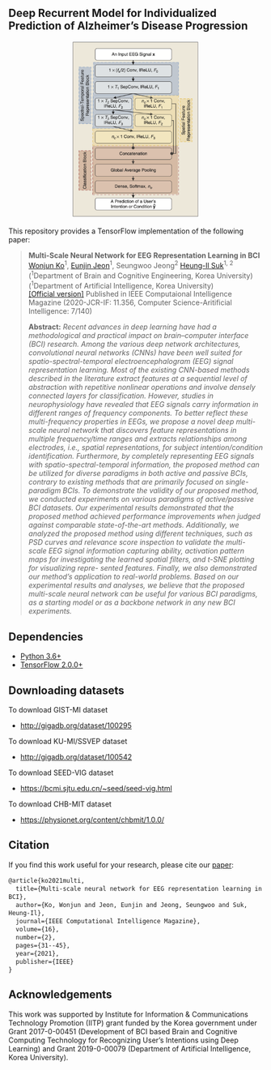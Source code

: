 ## Deep Recurrent Model for Individualized Prediction of Alzheimer’s Disease Progression
<p align="center"><img width="50%" src="files/msnn.png" /></p>

This repository provides a TensorFlow implementation of the following paper:
> **Multi-Scale Neural Network for EEG Representation Learning in BCI**<br>
> [Wonjun Ko](https://scholar.google.com/citations?user=Fvzg1_sAAAAJ&hl=ko&oi=ao)<sup>1</sup>, [Eunjin Jeon](https://scholar.google.com/citations?user=U_hg5B0AAAAJ&hl=ko)<sup>1</sup>, Seungwoo Jeong<sup>2</sup> [Heung-Il Suk](https://scholar.google.co.kr/citations?user=dl_oZLwAAAAJ&hl=ko)<sup>1, 2</sup><br/>
> (<sup>1</sup>Department of Brain and Cognitive Engineering, Korea University) <br/>
> (<sup>1</sup>Department of Artificial Intelligence, Korea University) <br/>
> [[Official version]](https://ieeexplore.ieee.org/abstract/document/9403717)
> Published in IEEE Computaional Intelligence Magazine (2020-JCR-IF: 11.356, Computer Science-Aritificial Intelligence: 7/140)
> 
> **Abstract:** *Recent advances in deep learning have had a methodological and practical impact on brain–computer interface (BCI) research. Among the various deep network architectures, convolutional neural networks (CNNs) have been well suited for spatio-spectral-temporal electroencephalogram (EEG) signal representation learning. Most of the existing CNN-based methods described in the literature extract features at a sequential level of abstraction with repetitive nonlinear operations and involve densely connected layers for classification. However, studies in neurophysiology have revealed that EEG signals carry information in different ranges of frequency components. To better reflect these multi-frequency properties in EEGs, we propose a novel deep multi-scale neural network that discovers feature representations in multiple frequency/time ranges and extracts relationships among electrodes, i.e., spatial representations, for subject intention/condition identification. Furthermore, by completely representing EEG signals with spatio-spectral-temporal information, the proposed method can be utilized for diverse paradigms in both active and passive BCIs, contrary to existing methods that are primarily focused on single-paradigm BCIs. To demonstrate the validity of our proposed method, we conducted experiments on various paradigms of active/passive BCI datasets. Our experimental results demonstrated that the proposed method achieved performance improvements when judged against comparable state-of-the-art methods. Additionally, we analyzed the proposed method using different techniques, such as PSD curves and relevance score inspection to validate the multi-scale EEG signal information capturing ability, activation pattern maps for investigating the learned spatial filters, and t-SNE plotting for visualizing repre- sented features. Finally, we also demonstrated our method’s application to real-world problems. Based on our experimental results and analyses, we believe that the proposed multi-scale neural network can be useful for various BCI paradigms, as a starting model or as a backbone network in any new BCI experiments.*

## Dependencies
* [Python 3.6+](https://www.continuum.io/downloads)
* [TensorFlow 2.0.0+](https://www.tensorflow.org/)

## Downloading datasets
To download GIST-MI dataset
* http://gigadb.org/dataset/100295

To download KU-MI/SSVEP dataset
* http://gigadb.org/dataset/100542

To download SEED-VIG dataset
* https://bcmi.sjtu.edu.cn/~seed/seed-vig.html

To download CHB-MIT dataset
* https://physionet.org/content/chbmit/1.0.0/

## Citation
If you find this work useful for your research, please cite our [paper](https://ieeexplore.ieee.org/abstract/document/9403717):
```
@article{ko2021multi,
  title={Multi-scale neural network for EEG representation learning in BCI},
  author={Ko, Wonjun and Jeon, Eunjin and Jeong, Seungwoo and Suk, Heung-Il},
  journal={IEEE Computational Intelligence Magazine},
  volume={16},
  number={2},
  pages={31--45},
  year={2021},
  publisher={IEEE}
}
```

## Acknowledgements
This work was supported by Institute for Information & Communications Technology Promotion (IITP) grant funded by the Korea government under Grant 2017-0-00451 (Development of BCI based Brain and Cognitive Computing Technology for Recognizing User’s Intentions using Deep Learning) and Grant 2019-0-00079 (Department of Artificial Intelligence, Korea University).

